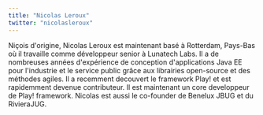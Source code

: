 ```yaml
---
title: "Nicolas Leroux"
twitter: "nicolasleroux"
---
```


Niçois d'origine, Nicolas Leroux est maintenant basé à Rotterdam,
Pays-Bas où il travaille comme développeur senior à Lunatech Labs. Il a
de nombreuses années d'expérience de conception d'applications Java EE
pour l'industrie et le service public grâce aux librairies open-source
et des méthodes agiles. Il a recemment decouvert le framework Play! et
est rapidemment devenue contributeur. Il est maintenant un core
developpeur de Play! framework. Nicolas est aussi le co-founder de
Benelux JBUG et du RivieraJUG.
